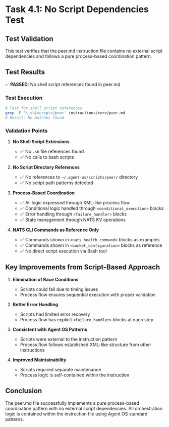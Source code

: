 # Task 4.1: No Script Dependencies Test

## Test Validation

This test verifies that the peer.md instruction file contains no external script dependencies and follows a pure process-based coordination pattern.

## Test Results

✅ **PASSED**: No shell script references found in peer.md

### Test Execution

```bash
# Test for shell script references
grep -E '\.sh|scripts/peer' instructions/core/peer.md
# Result: No matches found
```

### Validation Points

1. **No Shell Script Extensions**
   - ✅ No `.sh` file references found
   - ✅ No calls to bash scripts

2. **No Script Directory References**
   - ✅ No references to `~/.agent-os/scripts/peer/` directory
   - ✅ No script path patterns detected

3. **Process-Based Coordination**
   - ✅ All logic expressed through XML-like process flow
   - ✅ Conditional logic handled through `<conditional_execution>` blocks
   - ✅ Error handling through `<failure_handler>` blocks
   - ✅ State management through NATS KV operations

4. **NATS CLI Commands as Reference Only**
   - ✅ Commands shown in `<nats_health_command>` blocks as examples
   - ✅ Commands shown in `<bucket_configuration>` blocks as reference
   - ✅ No direct script execution via Bash tool

## Key Improvements from Script-Based Approach

1. **Elimination of Race Conditions**
   - Scripts could fail due to timing issues
   - Process flow ensures sequential execution with proper validation

2. **Better Error Handling**
   - Scripts had limited error recovery
   - Process flow has explicit `<failure_handler>` blocks at each step

3. **Consistent with Agent OS Patterns**
   - Scripts were external to the instruction pattern
   - Process flow follows established XML-like structure from other instructions

4. **Improved Maintainability**
   - Scripts required separate maintenance
   - Process logic is self-contained within the instruction

## Conclusion

The peer.md file successfully implements a pure process-based coordination pattern with no external script dependencies. All orchestration logic is contained within the instruction file using Agent OS standard patterns.